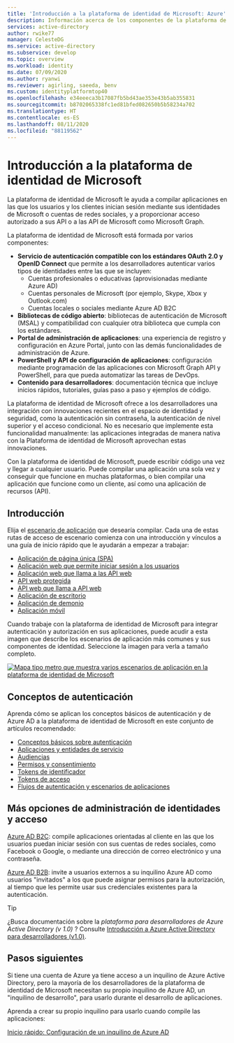 ```yaml
---
title: 'Introducción a la plataforma de identidad de Microsoft: Azure'
description: Información acerca de los componentes de la plataforma de identidad de Microsoft y cómo pueden ayudarle a crear administración de identidad y acceso (IAM) en sus aplicaciones.
services: active-directory
author: rwike77
manager: CelesteDG
ms.service: active-directory
ms.subservice: develop
ms.topic: overview
ms.workload: identity
ms.date: 07/09/2020
ms.author: ryanwi
ms.reviewer: agirling, saeeda, benv
ms.custom: identityplatformtop40
ms.openlocfilehash: e34eeeca3b17087fb5bd43ae353e43b5ab355831
ms.sourcegitcommit: b8702065338fc1ed81bfed082650b5b58234a702
ms.translationtype: HT
ms.contentlocale: es-ES
ms.lasthandoff: 08/11/2020
ms.locfileid: "88119562"
---
```

# <a name="microsoft-identity-platform-overview"></a>Introducción a la plataforma de identidad de Microsoft

La plataforma de identidad de Microsoft le ayuda a compilar aplicaciones en las que los usuarios y los clientes inician sesión mediante sus identidades de Microsoft o cuentas de redes sociales, y a proporcionar acceso autorizado a sus API o a las API de Microsoft como Microsoft Graph.

La plataforma de identidad de Microsoft está formada por varios componentes:

- **Servicio de autenticación compatible con los estándares OAuth 2.0 y OpenID Connect** que permite a los desarrolladores autenticar varios tipos de identidades entre las que se incluyen:
  - Cuentas profesionales o educativas (aprovisionadas mediante Azure AD)
  - Cuentas personales de Microsoft (por ejemplo, Skype, Xbox y Outlook.com)
  - Cuentas locales o sociales mediante Azure AD B2C
- **Bibliotecas de código abierto**: bibliotecas de autenticación de Microsoft (MSAL) y compatibilidad con cualquier otra biblioteca que cumpla con los estándares.
- **Portal de administración de aplicaciones**: una experiencia de registro y configuración en Azure Portal, junto con las demás funcionalidades de administración de Azure.
- **PowerShell y API de configuración de aplicaciones**: configuración mediante programación de las aplicaciones con Microsoft Graph API y PowerShell, para que pueda automatizar las tareas de DevOps.
- **Contenido para desarrolladores**: documentación técnica que incluye inicios rápidos, tutoriales, guías paso a paso y ejemplos de código.

La plataforma de identidad de Microsoft ofrece a los desarrolladores una integración con innovaciones recientes en el espacio de identidad y seguridad, como la autenticación sin contraseña, la autenticación de nivel superior y el acceso condicional. No es necesario que implemente esta funcionalidad manualmente: las aplicaciones integradas de manera nativa con la Plataforma de identidad de Microsoft aprovechan estas innovaciones.

Con la plataforma de identidad de Microsoft, puede escribir código una vez y llegar a cualquier usuario. Puede compilar una aplicación una sola vez y conseguir que funcione en muchas plataformas, o bien compilar una aplicación que funcione como un cliente, así como una aplicación de recursos (API).

## <a name="getting-started"></a>Introducción

Elija el [escenario de aplicación](authentication-flows-app-scenarios.md) que desearía compilar. Cada una de estas rutas de acceso de escenario comienza con una introducción y vínculos a una guía de inicio rápido que le ayudarán a empezar a trabajar:

- [Aplicación de página única (SPA)](scenario-spa-overview.md)
- [Aplicación web que permite iniciar sesión a los usuarios](scenario-web-app-sign-user-overview.md)
- [Aplicación web que llama a las API web](scenario-web-app-call-api-overview.md)
- [API web protegida](scenario-protected-web-api-overview.md)
- [API web que llama a API web](scenario-web-api-call-api-overview.md)
- [Aplicación de escritorio](scenario-desktop-overview.md)
- [Aplicación de demonio](scenario-daemon-overview.md)
- [Aplicación móvil](scenario-mobile-overview.md)

Cuando trabaje con la plataforma de identidad de Microsoft para integrar autenticación y autorización en sus aplicaciones, puede acudir a esta imagen que describe los escenarios de aplicación más comunes y sus componentes de identidad. Seleccione la imagen para verla a tamaño completo.

[![Mapa tipo metro que muestra varios escenarios de aplicación en la plataforma de identidad de Microsoft](./media/v2-overview/application-scenarios-identity-platform.png)](./media/v2-overview/application-scenarios-identity-platform.svg#lightbox)

## <a name="learn-authentication-concepts"></a>Conceptos de autenticación

Aprenda cómo se aplican los conceptos básicos de autenticación y de Azure AD a la plataforma de identidad de Microsoft en este conjunto de artículos recomendado:

- [Conceptos básicos sobre autenticación](./authentication-vs-authorization.md)
- [Aplicaciones y entidades de servicio](app-objects-and-service-principals.md)
- [Audiencias](v2-supported-account-types.md)
- [Permisos y consentimiento](v2-permissions-and-consent.md)
- [Tokens de identificador](id-tokens.md)
- [Tokens de acceso](access-tokens.md)
- [Flujos de autenticación y escenarios de aplicaciones](authentication-flows-app-scenarios.md)

## <a name="more-identity-and-access-management-options"></a>Más opciones de administración de identidades y acceso

[Azure AD B2C](../../active-directory-b2c/overview.md): compile aplicaciones orientadas al cliente en las que los usuarios puedan iniciar sesión con sus cuentas de redes sociales, como Facebook o Google, o mediante una dirección de correo electrónico y una contraseña.

[Azure AD B2B](../external-identities/what-is-b2b.md): invite a usuarios externos a su inquilino Azure AD como usuarios "invitados" a los que puede asignar permisos para la autorización, al tiempo que les permite usar sus credenciales existentes para la autenticación.

> [!TIP]
> ¿Busca documentación sobre la *plataforma para desarrolladores de Azure Active Directory (v 1.0)* ? Consulte [Introducción a Azure Active Directory para desarrolladores (v1.0)](../azuread-dev/v1-overview.md).

## <a name="next-steps"></a>Pasos siguientes

Si tiene una cuenta de Azure ya tiene acceso a un inquilino de Azure Active Directory, pero la mayoría de los desarrolladores de la plataforma de identidad de Microsoft necesitan su propio inquilino de Azure AD, un "inquilino de desarrollo", para usarlo durante el desarrollo de aplicaciones.

Aprenda a crear su propio inquilino para usarlo cuando compile las aplicaciones:

[Inicio rápido: Configuración de un inquilino de Azure AD](quickstart-create-new-tenant.md)